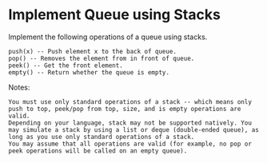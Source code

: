 Implement Queue using Stacks
============================
Implement the following operations of a queue using stacks.

    push(x) -- Push element x to the back of queue.
    pop() -- Removes the element from in front of queue.
    peek() -- Get the front element.
    empty() -- Return whether the queue is empty.

Notes:

    You must use only standard operations of a stack -- which means only push to top, peek/pop from top, size, and is empty operations are valid.
    Depending on your language, stack may not be supported natively. You may simulate a stack by using a list or deque (double-ended queue), as long as you use only standard operations of a stack.
    You may assume that all operations are valid (for example, no pop or peek operations will be called on an empty queue).
            